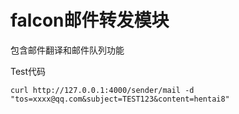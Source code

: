 # falcon邮件转发模块

包含邮件翻译和邮件队列功能

Test代码

```curl http://127.0.0.1:4000/sender/mail -d "tos=xxxx@qq.com&subject=TEST123&content=hentai8"```
